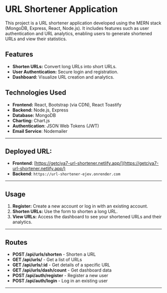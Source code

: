 # URL Shortener Application

This project is a URL shortener application developed using the MERN stack (MongoDB, Express, React, Node.js). It includes features such as user authentication and URL analytics, enabling users to generate shortened URLs and view their statistics.

## Features

- **Shorten URLs:** Convert long URLs into short URLs.
- **User Authentication:** Secure login and registration.
- **Dashboard:** Visualize URL creation and analytics.

## Technologies Used

- **Frontend:** React, Bootstrap (via CDN), React Toastify
- **Backend:** Node.js, Express
- **Database:** MongoDB
- **Charting:** Chart.js
- **Authentication**: JSON Web Tokens (JWT)
- **Email Service**: Nodemailer

---

## Deployed URL:

- **Frontend**: [https://getciya7-url-shortener.netlify.app/](https://getciya7-url-shortener.netlify.app/)
- **Backend**: `https://url-shortener-ejev.onrender.com`

---

## Usage

1. **Register:** Create a new account or log in with an existing account.
2. **Shorten URLs:** Use the form to shorten a long URL.
3. **View URLs:** Access the dashboard to see your shortened URLs and their analytics.

---

## Routes

- **POST /api/urls/shorten** - Shorten a URL
- **GET /api/urls/** - Get a list of URLs
- **GET /api/urls/:id** - Get details of a specific URL
- **GET /api/urls/dash/count** - Get dashboard data
- **POST /api/auth/register** - Register a new user
- **POST /api/auth/login** - Log in an existing user

---
